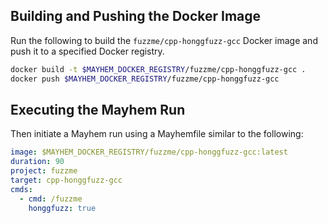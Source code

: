 ## Building and Pushing the Docker Image

Run the following to build the `fuzzme/cpp-honggfuzz-gcc` Docker image and push it to a specified Docker registry.

```sh
docker build -t $MAYHEM_DOCKER_REGISTRY/fuzzme/cpp-honggfuzz-gcc .
docker push $MAYHEM_DOCKER_REGISTRY/fuzzme/cpp-honggfuzz-gcc
```

## Executing the Mayhem Run

Then initiate a Mayhem run using a Mayhemfile similar to the following:

```yaml
image: $MAYHEM_DOCKER_REGISTRY/fuzzme/cpp-honggfuzz-gcc:latest
duration: 90
project: fuzzme
target: cpp-honggfuzz-gcc
cmds:
  - cmd: /fuzzme
    honggfuzz: true
```